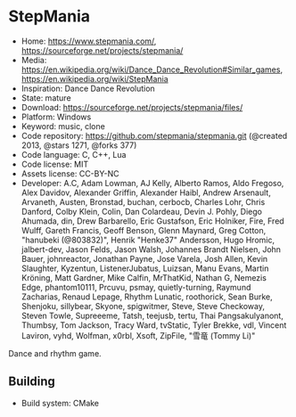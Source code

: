 # StepMania

- Home: https://www.stepmania.com/, https://sourceforge.net/projects/stepmania/
- Media: https://en.wikipedia.org/wiki/Dance_Dance_Revolution#Similar_games, https://en.wikipedia.org/wiki/StepMania
- Inspiration: Dance Dance Revolution
- State: mature
- Download: https://sourceforge.net/projects/stepmania/files/
- Platform: Windows
- Keyword: music, clone
- Code repository: https://github.com/stepmania/stepmania.git (@created 2013, @stars 1271, @forks 377)
- Code language: C, C++, Lua
- Code license: MIT
- Assets license: CC-BY-NC
- Developer: A.C, Adam Lowman, AJ Kelly, Alberto Ramos, Aldo Fregoso, Alex Davidov, Alexander Griffin, Alexander Haibl, Andrew Arsenault, Arvaneth, Austen, Bronstad, buchan, cerbocb, Charles Lohr, Chris Danford, Colby Klein, Colin, Dan Colardeau, Devin J. Pohly, Diego Ahumada, din, Drew Barbarello, Eric Gustafson, Eric Holniker, Fire, Fred Wulff, Gareth Francis, Geoff Benson, Glenn Maynard, Greg Cotton, "hanubeki (@803832)", Henrik "Henke37" Andersson, Hugo Hromic, jalbert-dev, Jason Felds, Jason Walsh, Johannes Brandt Nielsen, John Bauer, johnreactor, Jonathan Payne, Jose Varela, Josh Allen, Kevin Slaughter, Kyzentun, ListenerJubatus, Luizsan, Manu Evans, Martin Kröning, Matt Gardner, Mike Calfin, MrThatKid, Nathan G, Nemezis Edge, phantom10111, Prcuvu, psmay, quietly-turning, Raymund Zacharias, Renaud Lepage, Rhythm Lunatic, roothorick, Sean Burke, Shenjoku, sillybear, Skyone, spigwitmer, Steve, Steve Checkoway, Steven Towle, Supreeeme, Tatsh, teejusb, tertu, Thai Pangsakulyanont, Thumbsy, Tom Jackson, Tracy Ward, tvStatic, Tyler Brekke, vdl, Vincent Laviron, vyhd, Wolfman, x0rbl, Xsoft, ZipFile, "雪竜 (Tommy Li)"

Dance and rhythm game.

## Building

- Build system: CMake
